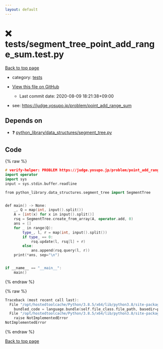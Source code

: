 ```yaml
---
layout: default
---
```


<!-- mathjax config similar to math.stackexchange -->
<script type="text/javascript" async
  src="https://cdnjs.cloudflare.com/ajax/libs/mathjax/2.7.5/MathJax.js?config=TeX-MML-AM_CHTML">
</script>
<script type="text/x-mathjax-config">
  MathJax.Hub.Config({
    TeX: { equationNumbers: { autoNumber: "AMS" }},
    tex2jax: {
      inlineMath: [ ['$','$'] ],
      processEscapes: true
    },
    "HTML-CSS": { matchFontHeight: false },
    displayAlign: "left",
    displayIndent: "2em"
  });
</script>

<script type="text/javascript" src="https://cdnjs.cloudflare.com/ajax/libs/jquery/3.4.1/jquery.min.js"></script>
<script src="https://cdn.jsdelivr.net/npm/jquery-balloon-js@1.1.2/jquery.balloon.min.js" integrity="sha256-ZEYs9VrgAeNuPvs15E39OsyOJaIkXEEt10fzxJ20+2I=" crossorigin="anonymous"></script>
<script type="text/javascript" src="../../assets/js/copy-button.js"></script>
<link rel="stylesheet" href="../../assets/css/copy-button.css" />


# :x: tests/segment_tree_point_add_range_sum.test.py

<a href="../../index.html">Back to top page</a>

* category: <a href="../../index.html#b61a6d542f9036550ba9c401c80f00ef">tests</a>
* <a href="{{ site.github.repository_url }}/blob/master/tests/segment_tree_point_add_range_sum.test.py">View this file on GitHub</a>
    - Last commit date: 2020-08-09 18:21:38+09:00


* see: <a href="https://judge.yosupo.jp/problem/point_add_range_sum">https://judge.yosupo.jp/problem/point_add_range_sum</a>


## Depends on

* :question: <a href="../../library/python_library/data_structures/segment_tree.py.html">python_library/data_structures/segment_tree.py</a>


## Code

<a id="unbundled"></a>
{% raw %}
```cpp
# verify-helper: PROBLEM https://judge.yosupo.jp/problem/point_add_range_sum
import operator
import sys
input = sys.stdin.buffer.readline

from python_library.data_structures.segment_tree import SegmentTree


def main() -> None:
    _, Q = map(int, input().split())
    A = [int(x) for x in input().split()]
    rsq = SegmentTree.create_from_array(A, operator.add, 0)
    ans = []
    for _ in range(Q):
        type_, l, r = map(int, input().split())
        if type_ == 0:
            rsq.update(l, rsq[l] + r)
        else:
            ans.append(rsq.query(l, r))
    print(*ans, sep="\n")


if __name__ == "__main__":
    main()

```
{% endraw %}

<a id="bundled"></a>
{% raw %}
```cpp
Traceback (most recent call last):
  File "/opt/hostedtoolcache/Python/3.8.5/x64/lib/python3.8/site-packages/onlinejudge_verify/docs.py", line 349, in write_contents
    bundled_code = language.bundle(self.file_class.file_path, basedir=pathlib.Path.cwd())
  File "/opt/hostedtoolcache/Python/3.8.5/x64/lib/python3.8/site-packages/onlinejudge_verify/languages/python.py", line 61, in bundle
    raise NotImplementedError
NotImplementedError

```
{% endraw %}

<a href="../../index.html">Back to top page</a>

